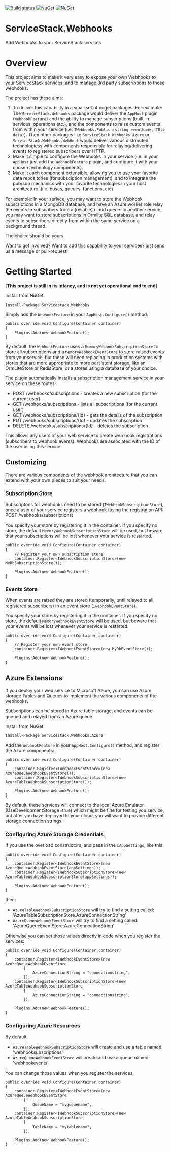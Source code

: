 [![Build status](https://ci.appveyor.com/api/projects/status/j2a8skqibee6d7vt/branch/master?svg=true)](https://ci.appveyor.com/project/JezzSantos/servicestack-webhooks/branch/master) [![NuGet](https://img.shields.io/nuget/v/ServiceStack.Webhooks.svg)](https://www.nuget.org/packages/ServiceStack.Webhooks) [![NuGet](https://img.shields.io/nuget/v/ServiceStack.Webhooks.Azure.svg)](https://www.nuget.org/packages/ServiceStack.Webhooks.Azure) 

# ServiceStack.Webhooks
Add Webhooks to your ServiceStack services

# Overview

This project aims to make it very easy to expose your own Webhooks to your ServiceStack services, and to manage 3rd party subscriptions to those webhooks. 

The project has these aims:

1. To deliver this capability in a small set of nuget packages. For example: The `ServiceStack.Webhooks` package would deliver the `AppHost` plugin (`WebhookFeature`) and the ability to manage subscriptions (built-in services, operations etc.), and the components to raise custom events from within your service (i.e. `IWebhooks.Publish(string eventName, TDto data)`). Then other packages like `ServiceStack.Webhooks.Azure` or `ServiceStack.Webhooks.WebHost` would deliver various distributed technologiess with components responsible for relaying/delivering events to registered subscribers over HTTP.
2. Make it simple to configure the Webhooks in your service (i.e. in your `AppHost` just add the `WebhookFeature` plugin, and configure it  with your chosen technology components).
3. Make it each component extensible, allowing you to use your favorite data repositories (for subsciption management), and to integrate the pub/sub mechanics with your favorite technologies in your host architecture. (i.e. buses, queues, functions, etc)

For example: In your serivce, you may want to store the Webhook subscriptions in a MongoDB database, and have an Azure worker role relay the events to subscribers from a (reliable) cloud queue.
In another service, you may want to store subscriptions in Ormlite SQL database, and relay events to subscribers directly from within the same service on a background thread.

The choice should be yours.

Want to get involved? Want to add this capability to your services? just send us a message or pull-request!

# Getting Started

[**This project is still in its infancy, and is not yet operational end to end**]

Install from NuGet:
```
Install-Package Servicestack.Webhooks
```

Simply add the `WebhookFeature` in your `AppHost.Configure()` method:

```
public override void Configure(Container container)
{
    Plugins.Add(new WebhookFeature();
}
```

By default, the `WebhookFeature` uses a `MemoryWebhookSubscriptionStore` to store all subscriptions and a `MemoryWebhookEventStore` to store raised events from your service, but these will need replacing in production systems with stores that are more appropriate to more persistent storage, like an OrmLiteStore or RedisStore, or a stores using a database of your choice. 

The plugin automatically installs a subscription management service in your service on these routes:
* POST /webhooks/subscriptions - creates a new subscription (for the current user)
* GET /webhooks/subscriptions - lists all subscriptions (for the current user)
* GET /webhooks/subscriptions/{Id} - gets the details of the subscription
* PUT /webhooks/subscriptions/{Id} - updates the subscription
* DELETE /webhooks/subscriptions/{Id} - deletes the subscription

This allows any users of your web service to create web hook registrations (subscribers to webhook events). Webhooks are associated with the ID of the user using this service.

## Customizing

There are various components of the webhook architecture that you can extend with your own pieces to suit your needs:

### Subscription Store

Subscriptons for webhooks need to be stored (`IWebhookSubscriptionStore`), once a user of your service registers a webhook (using the registration API: POST /webhooks/subscriptions)

You specify your store by registering it in the container.
If you specify no store, the default `MemoryWebhookSubscriptionStore` will be used, but beware that your subscriptions will be lost whenever your service is restarted.

```
public override void Configure(Container container)
{
    // Register your own subscription store
    container.Register<IWebhookSubscriptionStore>(new MyDbSubscriptionStore());

    Plugins.Add(new WebhookFeature();
}
```

### Events Store

When events are raised they are stored (temporarily, until relayed to all registered subscribers) in an event store (`IwebhookEventStore`).

You specify your store by registering it in the container.
If you specify no store, the default `MemoryWebhookEventStore` will be used, but beware that your events will be lost whenever your service is restarted.

```
public override void Configure(Container container)
{
    // Register your own event store
    container.Register<IWebhookEventStore>(new MyDbEventStore());

    Plugins.Add(new WebhookFeature();
}
```

## Azure Extensions

If you deploy your web service to Microsoft Azure, you can use Azure storage Tables and Queues to implement the various components of the webhooks.

Subscriptions can be stored in Azure table storage, and events can be queued and relayed from an Azure queue.

Install from NuGet:
```
Install-Package Servicestack.Webhooks.Azure
```

Add the `WebhookFeature` in your `AppHost.Configure()` method, and register the Azure components:

```
public override void Configure(Container container)
{
    container.Register<IWebhookEventStore>(new AzureQueueWebhookEventStore());
    container.Register<IWebhookSubscriptionStore>(new AzureTableWebhookSubscriptionStore());

    Plugins.Add(new WebhookFeature();
}
```

By default, these services will connect to the local Azure Emulator (UseDevelopmentStorage=true) which might be fine for testing you service, but after you have deployed to your cloud, you will want to provide different storage connection strings.

### Configuring Azure Storage Credentials

If you use the overload constructors, and pass in the `IAppSettings`, like this:

```
public override void Configure(Container container)
{
    container.Register<IWebhookEventStore>(new AzureQueueWebhookEventStore(appSettings));
    container.Register<IWebhookSubscriptionStore>(new AzureTableWebhookSubscriptionStore(appSettings));

    Plugins.Add(new WebhookFeature();
}
```
then:

* `AzureTableWebhookSubscriptionStore` will try to find a setting called: 'AzureTableSubscriptionStore.AzureConnectionString'
* `AzureQueueWebhookEventStore` will try to find a setting called: 'AzureQueueEventStore.AzureConnectionString'

Otherwise you can set those values directly in code when you register the services:

```
public override void Configure(Container container)
{
    container.Register<IWebhookEventStore>(new AzureQueueWebhookEventStore
        {
            AzureConnectionString = "connectionstring",
        });
    container.Register<IWebhookSubscriptionStore>(new AzureTableWebhookSubscriptionStore
        {
            AzureConnectionString = "connectionstring",
        });

    Plugins.Add(new WebhookFeature();
}
```

### Configuring Azure Resources

By default, 

* `AzureTableWebhookSubscriptionStore` will create and use a table named: 'webhooksubscriptions'
* `AzureQueueWebhookEventStore` will create and use a queue named: 'webhookevents'

You can change those values when you register the services.

```
public override void Configure(Container container)
{
    container.Register<IWebhookEventStore>(new AzureQueueWebhookEventStore
        {
            QueueName = "myqueuename",
        });
    container.Register<IWebhookSubscriptionStore>(new AzureTableWebhookSubscriptionStore
        {
            TableName = "mytablename",
        });

    Plugins.Add(new WebhookFeature();
}
```



